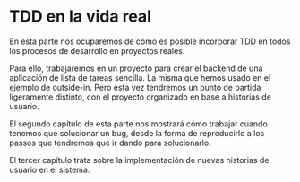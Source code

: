 # TDD en la vida real #

En esta parte nos ocuparemos de cómo es posible incorporar TDD en todos los procesos de desarrollo en proyectos reales.

Para ello, trabajaremos en un proyecto para crear el backend de una aplicación de lista de tareas sencilla. La misma que hemos usado en el ejemplo de outside-in. Pero esta vez tendremos un punto de partida ligeramente distinto, con el proyecto organizado en base a historias de usuario.

El segundo capítulo de esta parte nos mostrará cómo trabajar cuando tenemos que solucionar un bug, desde la forma de reproducirlo a los passos que tendremos que ir dando para solucionarlo.

El tercer capítulo trata sobre la implementación de nuevas historias de usuario en el sistema.

